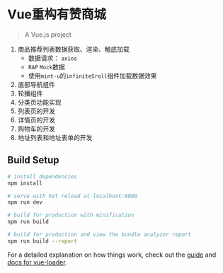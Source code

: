 # Vue重构有赞商城
> A Vue.js project

1. 商品推荐列表数据获取、渲染、触底加载
    - 数据请求： `axios`
    - `RAP` `Mock`数据
    - 使用`mint-u`的`infiniteSroll`组件加载数据效果
2. 底部导航组件
3. 轮播组件
4. 分类页功能实现
5. 列表页的开发
6. 详情页的开发
7. 购物车的开发
8. 地址列表和地址表单的开发
## Build Setup

``` bash
# install dependencies
npm install

# serve with hot reload at localhost:8080
npm run dev

# build for production with minification
npm run build

# build for production and view the bundle analyzer report
npm run build --report
```

For a detailed explanation on how things work, check out the [guide](http://vuejs-templates.github.io/webpack/) and [docs for vue-loader](http://vuejs.github.io/vue-loader).

